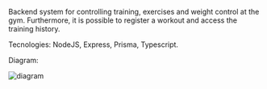 Backend system for controlling training, exercises and weight control at the gym. Furthermore, it is possible to register a workout and access the training history.

Tecnologies: NodeJS, Express, Prisma, Typescript.

Diagram:

![diagram](https://github.com/user-attachments/assets/6ac4abb1-d1b1-4b53-b900-e4b06a17bb90)
